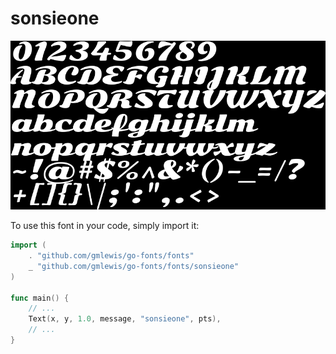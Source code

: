 # sonsieone

![sonsieone](sonsieone.png)

To use this font in your code, simply import it:

```go
import (
	. "github.com/gmlewis/go-fonts/fonts"
	_ "github.com/gmlewis/go-fonts/fonts/sonsieone"
)

func main() {
	// ...
	Text(x, y, 1.0, message, "sonsieone", pts),
	// ...
}
```
